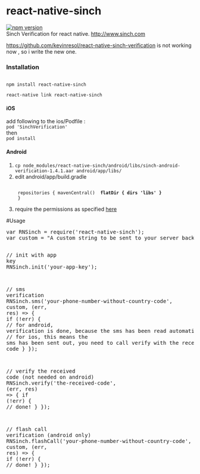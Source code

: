 # react-native-sinch
[![npm version](https://badge.fury.io/js/react-native-sinch.svg)](https://badge.fury.io/js/react-native-sinch)
<br>
Sinch Verification for react native. http://www.sinch.com

https://github.com/kevinresol/react-native-sinch-verification  is not working now , so i write the new one.

<h3>Installation</h3>
<code>
npm install react-native-sinch
</code>
<code>
react-native link react-native-sinch
</code>

<h4>iOS</h4>
add following to the ios/Podfile :
<code>
pod 'SinchVerification'
</code>
then 
<code>
pod install
</code>
<h4>Android</h4>
<ol>
<li><code>cp node_modules/react-native-sinch/android/libs/sinch-android-verification-1.4.1.aar android/app/libs/</code></li>
<li>edit android/app/build.gradle 

<code><br>
repositories {
    mavenCentral()
    <b>
    flatDir {
        dirs 'libs'
    }
    </b>
}
</code>


</li>
<li>require the permissions as specified <a href="https://www.sinch.com/docs/verification/android/#permissions">here</a></li>
</ol>

#Usage

<div class="highlight highlight-source-js"><pre><span class="pl-k">var</span> RNSinch <span class="pl-k">=</span> <span class="pl-c1">require</span>(<span class="pl-s"><span class="pl-pds">'</span>react-native-sinch<span class="pl-pds">'</span></span>);
<span class="pl-k">var</span> custom <span class="pl-k">=</span> <span class="pl-s"><span class="pl-pds">"</span>A custom string to be sent to your server backend, through Sinch's callback URL<span class="pl-pds">"</span></span>;

<span class="pl-c"><span class="pl-c">//</span> init with app key</span>
<span class="pl-smi">RNSinch</span>.<span class="pl-en">init</span>(<span class="pl-s"><span class="pl-pds">'</span>your-app-key<span class="pl-pds">'</span></span>);

<span class="pl-c"><span class="pl-c">//</span> sms verification</span>
<span class="pl-smi">RNSinch</span>.<span class="pl-en">sms</span>(<span class="pl-s"><span class="pl-pds">'</span>your-phone-number-without-country-code<span class="pl-pds">'</span></span>, custom, (<span class="pl-smi">err</span>, <span class="pl-smi">res</span>) <span class="pl-k">=&gt;</span> {
  <span class="pl-k">if</span> (<span class="pl-k">!</span>err) {
      <span class="pl-c"><span class="pl-c">//</span> for android, verification is done, because the sms has been read automatically</span>
      <span class="pl-c"><span class="pl-c">//</span> for ios, this means the sms has been sent out, you need to call verify with the received code</span>
  }
});

<span class="pl-c"><span class="pl-c">//</span> verify the received code (not needed on android)</span>
<span class="pl-smi">RNSinch</span>.<span class="pl-en">verify</span>(<span class="pl-s"><span class="pl-pds">'</span>the-received-code<span class="pl-pds">'</span></span>, (<span class="pl-smi">err</span>, <span class="pl-smi">res</span>) <span class="pl-k">=&gt;</span> {
  <span class="pl-k">if</span> (<span class="pl-k">!</span>err) {
      <span class="pl-c"><span class="pl-c">//</span> done!</span>
  }
});

<span class="pl-c"><span class="pl-c">//</span> flash call verification (android only)</span>
<span class="pl-smi">RNSinch</span>.<span class="pl-en">flashCall</span>(<span class="pl-s"><span class="pl-pds">'</span>your-phone-number-without-country-code<span class="pl-pds">'</span></span>, custom, (<span class="pl-smi">err</span>, <span class="pl-smi">res</span>) <span class="pl-k">=&gt;</span> {
  <span class="pl-k">if</span> (<span class="pl-k">!</span>err) {
      <span class="pl-c"><span class="pl-c">//</span> done!</span>
  }
});
</pre></div>
